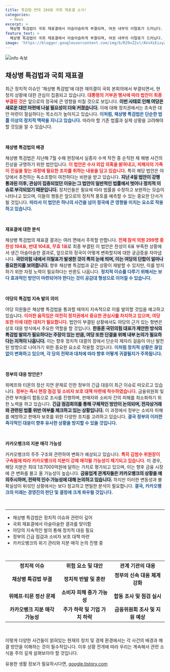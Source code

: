 ```yaml
---
title: 특검법 반대 104표 국회 재표결 소식!
categories:
  - News
excerpt: >
  채상병 특검법이 국회 재표결에서 아슬아슬하게 부결되며, 여권 내부의 이탈표가 드러났다. 특검 진상 규명을 위한 새로운 법안 발의가 시급하다는 목소리가 커지고 있다.
feature_text: >
  채상병 특검법이 국회 재표결에서 아슬아슬하게 부결되며, 여권 내부의 이탈표가 드러났다. 특검 진상 규명을 위한 새로운 법안 발의가 시급하다는 목소리가 커지고 있다.
image: 'https://blogger.googleusercontent.com/img/b/R29vZ2xl/AVvXsEixyZcFfHzMRdzZMjFBmAUKJYCLCGyLL1o632UiGVXcaFdKo_bkvkuCioo0uUKlGfBVcT3P84aROyZIXSBEx3Aw5nCQ3pTgDom1WDC4m8eifvWiAmWEEVb4x6G_l8C0QH225ldMjyaFvpxGEBGNO37VmDTDMHGhJPq73UglMfDca1-0aw/s1600/blogspot.png'
---
```


<p><img src="https://blogger.googleusercontent.com/img/b/R29vZ2xl/AVvXsEixyZcFfHzMRdzZMjFBmAUKJYCLCGyLL1o632UiGVXcaFdKo_bkvkuCioo0uUKlGfBVcT3P84aROyZIXSBEx3Aw5nCQ3pTgDom1WDC4m8eifvWiAmWEEVb4x6G_l8C0QH225ldMjyaFvpxGEBGNO37VmDTDMHGhJPq73UglMfDca1-0aw/s1600/blogspot.png" alt="info 속보" /></p>

<h2 data-ke-size="size26">채상병 특검법과 국회 재표결</h2>

<p data-ke-size="size16">최근 정치적 이슈인 '채상병 특검법'에 대한 재의결이 국회 본회의에서 부결되면서, 현 정치 상황에 대한 관심이 집중되고 있습니다. <b><span style="color: #ee2323;">대통령의 거부권 행사에 따라 법안이 최종 부결된 것</span></b>은 앞으로의 정국에 큰 영향을 미칠 것으로 보입니다. <b><span style="background-color: #21538527;">이번 사태로 인해 여당은 새로운 대안 마련에 나설 필요성이 더욱 커졌습니다.</span></b> 이에 대해 정치권에서는 조속한 대안 마련이 절실하다는 목소리가 높아지고 있습니다. <b><span style="color: #1a5490;">이처럼, 채상병 특검법은 단순한 법률 이상의 정치적 맥락을 지니고 있습니다.</span></b> 따라야 할 기존 법률과 실제 상황을 고려해야 할 것임을 알 수 있습니다.</p>

<p data-ke-size="size16">&nbsp;</p>

<p><b>채상병 특검법의 배경</b></p>

<p data-ke-size="size16">채상병 특검법은 지난해 7월 수해 현장에서 실종자 수색 작전 중 순직한 채 해병 사건의 진상을 규명하기 위한 법안입니다. <b><span style="color: #ee2323;">이 법안은 수사 외압 의혹을 밝혀내고, 피해자의 가족이 진실을 찾는 과정에 필요한 조치를 취하는 내용을 담고 있습니다.</span></b> 특히 해당 법안은 야당에서 추천하는 독소조항이 여전하다는 비판을 받고 있습니다. <b><span style="background-color: #21538527;">지난 4일 법안이 강행 통과된 이후, 관심이 집중되었던 이유는 그 법안이 일반적인 법률에서 벗어나 정치적 이슈로 부각되었기 때문입니다.</span></b> 정치인들은 필요에 따라 법률을 수정하고 보완하는 모습이 나타나고 있으며, 이들의 행동은 앞으로의 정치적 풍토를 예측할 수 있는 중요한 단서가 될 것입니다. <b><span style="color: #1a5490;">따라서 이 법안은 하나의 사건을 넘어 정국에 큰 영향을 미치는 요소로 작용하고 있습니다.</span></b></p>

<p data-ke-size="size16">&nbsp;</p>

<p><b>재표결에 대한 분석</b></p>

<p data-ke-size="size16">채상병 특검법의 재표결 결과는 여러 면에서 주목할 만합니다. <b><span style="color: #ee2323;">전체 참석 의원 299명 중 찬성 194표, 반대 104표, 무효 1표</span></b>로 최종 부결된 이 법안은 찬성이 6표 부족한 상황에서 생긴 아슬아슬한 결과로, 앞으로의 정국이 어떻게 변화할지에 대한 궁금증을 자아냅니다. <b><span style="background-color: #21538527;">국민의힘 내에서 이탈표가 발생한 것이 특히 눈에 띄며, 이는 여당의 단합이 얼마나 중요한지를 보여줍니다.</span></b> 향후 채상병 특검법과 같은 상황이 재발할 수 있지만, 이를 방지하기 위한 자정 노력이 필요하다는 반론도 나옵니다. <b><span style="color: #1a5490;">정치적 이슈를 다루기 위해서는 보다 효과적인 방안이 마련되어야 한다는 것이 공감대 형성으로 이어질 수 있습니다.</span></b></p>

<p data-ke-size="size16">&nbsp;</p>

<p><b>야당의 특검법 지속 발의 의미</b></p>

<p data-ke-size="size16">야당 의원들은 채상병 특검법을 통과할 때까지 지속적으로 이를 발의할 것임을 예고하고 있습니다. <b><span style="color: #ee2323;">이러한 움직임은 여전히 정치권에서 중요한 관심사를 차지하고 있으며, 여당 또한 이에 대한 대처가 필요합니다.</span></b> 법안이 부결된 상황에서도 야당의 근거 있는 항변은 상호 대응 방식에서 주요한 역할을 할 것입니다. <b><span style="background-color: #21538527;">한동훈 국민의힘 대표가 제안한 방식의 특검법 발의가 필요하다는 주장이 있는 만큼, 여당 또한 단결을 위해 내부 논의가 필요하다는 지적이 나옵니다.</span></b> 이는 향후 정치적 대결의 장에서 단순히 제자리 걸음이 아닌 발전된 방향으로 나아가기 위한 중요한 요소로 작용할 것입니다. <b><span style="color: #1a5490;">이처럼 정치적 상황은 끊임없이 변화하고 있으며, 각 당의 전략과 대처에 따라 향후 어떻게 귀결될지가 주목됩니다.</span></b></p>

<p data-ke-size="size16">&nbsp;</p>

<p><b>정부의 대응 방안은?</b></p>

<p data-ke-size="size16">위메프와 티몬의 정산 지연 문제로 인한 정부의 긴급 대응이 최근 이슈로 떠오르고 있습니다. <b><span style="color: #ee2323;">정부는 즉시 현장 점검 및 소비자 보호 대책 마련에 착수하였습니다.</span></b> 금융위원회 및 관련 부처들이 합동으로 조사를 진행하며, 판매자와 소비자 간의 피해를 최소화하기 위한 노력을 하고 있습니다. <b><span style="background-color: #21538527;">긴급 점검회의를 통해 구체적인 방안이 논의되며, 전자상거래와 관련된 법률 위반 여부를 체크하고 있는 상황입니다.</span></b> 이 과정에서 정부는 소비자 피해를 예방하고 판매자 보호를 위한 다양한 조치를 고려하고 있습니다. <b><span style="color: #1a5490;">결국 정부의 이러한 즉각적인 대응이 향후 유사한 상황을 방지할 수 있을 것입니다.</span></b></p>

<p data-ke-size="size16">&nbsp;</p>

<p><b>카카오뱅크의 지분 매각 가능성</b></p>

<p data-ke-size="size16">카카오뱅크의 주주 구조와 관련하여 변화가 예상되고 있습니다. <b><span style="color: #ee2323;">특히 김범수 위원장이 구속됨에 따라 카카오뱅크의 지분이 강제 매각될 가능성이 제기되고 있습니다.</span></b> 이 경우, 해당 지분은 최대 1조7000억원에 달하는 가치로 평가되고 있으며, 이는 향후 금융 시장에 큰 변화를 몰고 올 가능성이 높습니다. <b><span style="background-color: #21538527;">금융업계 관계자들은 카카오뱅크의 상황을 예의주시하며, 전략적 인수 가능성에 대해 논의하고 있습니다.</span></b> 하지만 이러한 변동성과 불확실성이 뒤섞인 상황에서는 보다 정교하고 면밀한 분석이 필요합니다. <b><span style="color: #1a5490;">결국, 카카오뱅크의 미래는 경영진의 판단 및 결정에 크게 좌우될 것입니다.</span></b></p>

<p data-ke-size="size16">&nbsp;</p>

<hr>

<ul>
<li>채상병 특검법은 정치적 이슈와 관련이 깊어</li>
<li>국회 재표결에서 아슬아슬한 결과를 맞이함</li>
<li>야당의 지속적인 발의 통해 정치적 대응 필요</li>
<li>정부의 긴급 점검과 소비자 보호 대책 마련</li>
<li>카카오뱅크의 위기 관리와 지분 매각 논의 진행 중</li>
</ul>

<p data-ke-size="size16">&nbsp;</p> 

<table style="width: 100%">
<tr>
<td style="text-align: center; height: 17px;"><b>정치적 이슈</b></td>
<td style="text-align: center; height: 17px;"><b>위험 요소 및 대안</b></td>
<td style="text-align: center; height: 17px;"><b>관계 기관의 대응</b></td>
</tr>
<tr>
<td style="text-align: center; height: 17px;"><b>채상병 특검법 부결</b></td>
<td style="text-align: center; height: 17px;"><b>정치적 반발 및 혼란</b></td>
<td style="text-align: center; height: 17px;"><b>정부의 신속 대응 체계 강화</b></td>
</tr>
<tr>
<td style="text-align: center; height: 17px;"><b>위메프·티몬 정산 문제</b></td>
<td style="text-align: center; height: 17px;"><b>소비자 피해 증가 가능성</b></td>
<td style="text-align: center; height: 17px;"><b>합동 조사 및 점검 실시</b></td>
</tr>
<tr>
<td style="text-align: center; height: 17px;"><b>카카오뱅크 지분 매각 가능성</b></td>
<td style="text-align: center; height: 17px;"><b>주가 하락 및 기업 가치 하락</b></td>
<td style="text-align: center; height: 17px;"><b>금융위원회 조사 및 지원 예상</b></td>
</tr>
</table>

<p data-ke-size="size16">&nbsp;</p>

<p>이렇게 다양한 사건들이 얽혀있는 현재의 정치 및 경제 환경에서는 각 사건의 배경과 해결 방안을 이해하는 것이 필수적입니다. 이후 상황 전개에 따라 우리는 계속해서 관련 소식을 주의 깊게 살펴보아야 할 것입니다.</p>
유용한 생활 정보가 필요하시다면, <a href="https://qoogle.tistory.com" rel="dofollow">qoogle.tistory.com</a>


